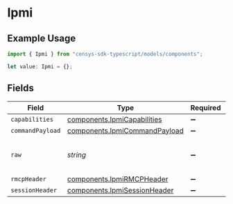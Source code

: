 # Ipmi

## Example Usage

```typescript
import { Ipmi } from "censys-sdk-typescript/models/components";

let value: Ipmi = {};
```

## Fields

| Field                                                                          | Type                                                                           | Required                                                                       | Description                                                                    |
| ------------------------------------------------------------------------------ | ------------------------------------------------------------------------------ | ------------------------------------------------------------------------------ | ------------------------------------------------------------------------------ |
| `capabilities`                                                                 | [components.IpmiCapabilities](../../models/components/ipmicapabilities.md)     | :heavy_minus_sign:                                                             | N/A                                                                            |
| `commandPayload`                                                               | [components.IpmiCommandPayload](../../models/components/ipmicommandpayload.md) | :heavy_minus_sign:                                                             | N/A                                                                            |
| `raw`                                                                          | *string*                                                                       | :heavy_minus_sign:                                                             | The raw data returned by the server                                            |
| `rmcpHeader`                                                                   | [components.IpmiRMCPHeader](../../models/components/ipmirmcpheader.md)         | :heavy_minus_sign:                                                             | N/A                                                                            |
| `sessionHeader`                                                                | [components.IpmiSessionHeader](../../models/components/ipmisessionheader.md)   | :heavy_minus_sign:                                                             | N/A                                                                            |